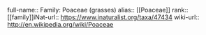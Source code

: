 

full-name:: Family: Poaceae (grasses)
alias:: [[Poaceae]]
rank:: [[family]]iNat-url:: https://www.inaturalist.org/taxa/47434
wiki-url:: http://en.wikipedia.org/wiki/Poaceae